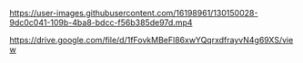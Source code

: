 

https://user-images.githubusercontent.com/16198961/130150028-9dc0c041-109b-4ba8-bdcc-f56b385de97d.mp4

https://drive.google.com/file/d/1fFovkMBeFl86xwYQqrxdfrayvN4g69XS/view
